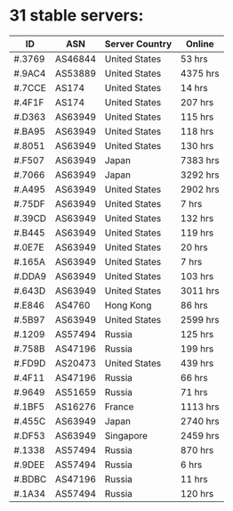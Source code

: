 # 31 stable servers:

| ID | ASN | Server Country | Online |
| ------ | ------ | ------ | ------ |
| #.3769 | AS46844 | United States | 53 hrs |
| #.9AC4 | AS53889 | United States | 4375 hrs |
| #.7CCE | AS174 | United States | 14 hrs |
| #.4F1F | AS174 | United States | 207 hrs |
| #.D363 | AS63949 | United States | 115 hrs |
| #.BA95 | AS63949 | United States | 118 hrs |
| #.8051 | AS63949 | United States | 130 hrs |
| #.F507 | AS63949 | Japan | 7383 hrs |
| #.7066 | AS63949 | Japan | 3292 hrs |
| #.A495 | AS63949 | United States | 2902 hrs |
| #.75DF | AS63949 | United States | 7 hrs |
| #.39CD | AS63949 | United States | 132 hrs |
| #.B445 | AS63949 | United States | 119 hrs |
| #.0E7E | AS63949 | United States | 20 hrs |
| #.165A | AS63949 | United States | 7 hrs |
| #.DDA9 | AS63949 | United States | 103 hrs |
| #.643D | AS63949 | United States | 3011 hrs |
| #.E846 | AS4760 | Hong Kong | 86 hrs |
| #.5B97 | AS63949 | United States | 2599 hrs |
| #.1209 | AS57494 | Russia | 125 hrs |
| #.758B | AS47196 | Russia | 199 hrs |
| #.FD9D | AS20473 | United States | 439 hrs |
| #.4F11 | AS47196 | Russia | 66 hrs |
| #.9649 | AS51659 | Russia | 71 hrs |
| #.1BF5 | AS16276 | France | 1113 hrs |
| #.455C | AS63949 | Japan | 2740 hrs |
| #.DF53 | AS63949 | Singapore | 2459 hrs |
| #.1338 | AS57494 | Russia | 870 hrs |
| #.9DEE | AS57494 | Russia | 6 hrs |
| #.BDBC | AS47196 | Russia | 11 hrs |
| #.1A34 | AS57494 | Russia | 120 hrs |

